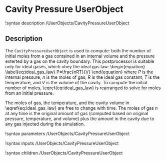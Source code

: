 # Cavity Pressure UserObject

!syntax description /UserObjects/CavityPressureUserObject

## Description

The `CavityPressureUserObject` is used to compute: both the number of initial moles from a gas contained in an internal volume and the pressure exterted by a gas on the cavity boundary.
This postprocessor is suitable only for ideal gases, which obey the ideal gas law:
\begin{equation}
  \label{eq:ideal_gas_law}
  P=\frac{nRT}{V}
\end{equation}
where $P$ is the internal pressure, $n$ is the moles of gas, $R$ is the ideal gas constant, $T$ is the temperature, and $V$ is the volume of the cavity.
To compute the initial number of moles, \eqref{eq:ideal_gas_law} is rearranged to solve for moles from an initial pressure.

The moles of gas, the temperature, and the cavity volume in \eqref{eq:ideal_gas_law} are free to change with time.  The moles of gas $n$ at any time is the original amount of gas (computed based on original pressure, temperature, and volume) plus the amount in the cavity due to any gas injected during the simulation.

!syntax parameters /UserObjects/CavityPressureUserObject

!syntax inputs /UserObjects/CavityPressureUserObject

!syntax children /UserObjects/CavityPressureUserObject

